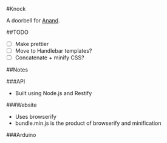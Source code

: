 #Knock

A doorbell for [Anand](http://thisisanand.com).

##TODO
- [ ] Make prettier
- [ ] Move to Handlebar templates?
- [ ] Concatenate + minify CSS?

##Notes

###API
- Built using Node.js and Restify

###Website
- Uses browserify
- bundle.min.js is the product of browserify and minification

###Arduino
